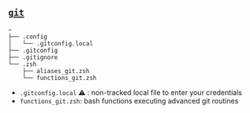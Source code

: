 ## [`git`](https://git-scm.com/)

~~~
~
├── .config
│   └── .gitconfig.local
├── .gitconfig
├── .gitignore
└── .zsh
    ├── aliases_git.zsh
    └── functions_git.zsh
~~~

- `.gitconfig.local` :warning: : non-tracked local file to enter your credentials
- `functions_git.zsh`: bash functions executing advanced git routines
